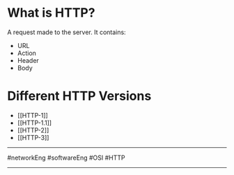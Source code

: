 

# What is HTTP?
A request made to the server. It contains:
- URL
- Action
- Header
- Body


# Different HTTP Versions
- [[HTTP-1]]
- [[HTTP-1.1]]
- [[HTTP-2]]
- [[HTTP-3]]



---

#networkEng #softwareEng #OSI #HTTP

---
